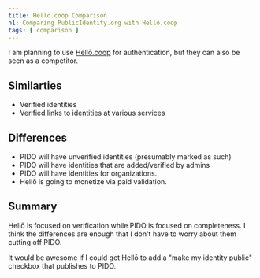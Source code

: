 ```yaml
---
title: Hellō.coop Comparison
h1: Comparing PublicIdentity.org with Hellō.coop
tags: [ comparison ]
---
```


I am planning to use [Hellō.coop](https://www.hello.coop/) for authentication, but they can also be seen as a competitor.

## Similarties

* Verified identities
* Verified links to identities at various services

## Differences

* PIDO will have unverified identities (presumably marked as such)
* PIDO will have identities that are added/verified by admins
* PIDO will have identities for organizations.
* Hellō is going to monetize via paid validation.

## Summary

Hellō is focused on verification while PIDO is focused on completeness.  I think the differences are enough that I don't have to worry about them cutting off PIDO.

It would be awesome if I could get Hellō to add a "make my identity public" checkbox that publishes to PIDO.
